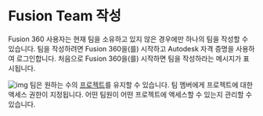 # Fusion Team 작성
Fusion 360 사용자는 현재 팀을 소유하고 있지 않은 경우에만 하나의 팀을 작성할 수 있습니다. 팀을 작성하려면 Fusion 360을(를) 시작하고 Autodesk 자격 증명을 사용하여 로그인합니다. 처음으로 Fusion 360을(를) 시작하면 팀을 작성하라는 메시지가 표시됩니다.

![img](https://help.autodesk.com/cloudhelp/KOR/Fusion-Import/images/create-team.png)
팀은 원하는 수의 [프로젝트](https://help.autodesk.com/view/NINVFUS/KOR/?guid=GUID-D28CA076-F78E-41FC-8F97-98F311B1D01C)를 유지할 수 있습니다. 팀 멤버에게 프로젝트에 대한 액세스 권한이 지정됩니다. 어떤 팀원이 어떤 프로젝트에 액세스할 수 있는지 관리할 수 있습니다.